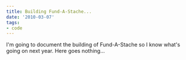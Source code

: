 ```yaml
---
title: Building Fund-A-Stache...
date: '2010-03-07'
tags:
- code
---
```


I'm going to document the building of Fund-A-Stache so I know what's going on next year. Here goes nothing...
